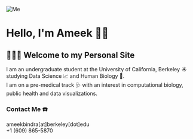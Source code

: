 ![Me](Ameeki.github.io/Ameek.JPG)
      
# Hello, I'm Ameek 👋🏽

## 👩🏽‍💻 Welcome to my Personal Site

I am an undergraduate student at the University of California, Berkeley 󠁵󠁳󠁣󠁡󠁿☀️ studying Data Science 📈 and Human Biology 🔬. 
<br /> I am on a pre-medical track 🩺 with an interest in computational biology, public health and data visualizations.

### Contact Me  ☎️
ameekbindra[at]berkeley[dot]edu
<br /> +1 (609) 865-5870
